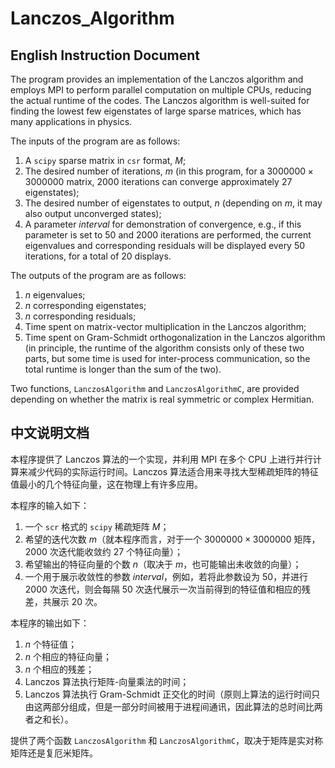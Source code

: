 # Lanczos_Algorithm

## English Instruction Document

The program provides an implementation of the Lanczos algorithm and employs MPI to perform parallel computation on multiple CPUs, reducing the actual runtime of the codes. The Lanczos algorithm is well-suited for finding the lowest few eigenstates of large sparse matrices, which has many applications in physics.

The inputs of the program are as follows:

1. A $\texttt{scipy}$ sparse matrix in $\texttt{csr}$ format, $M$;
2. The desired number of iterations, $m$ (in this program, for a $3000000 \times 3000000$ matrix, $2000$ iterations can converge approximately $27$ eigenstates);
3. The desired number of eigenstates to output, $n$ (depending on $m$, it may also output unconverged states);
4. A parameter $interval$ for demonstration of convergence, e.g., if this parameter is set to $50$ and $2000$ iterations are performed, the current eigenvalues and corresponding residuals will be displayed every 50 iterations, for a total of 20 displays.

The outputs of the program are as follows:

1. $n$ eigenvalues;
2. $n$ corresponding eigenstates;
3. $n$ corresponding residuals;
4. Time spent on matrix-vector multiplication in the Lanczos algorithm;
5. Time spent on Gram-Schmidt orthogonalization in the Lanczos algorithm (in principle, the runtime of the algorithm consists only of these two parts, but some time is used for inter-process communication, so the total runtime is longer than the sum of the two).
   
Two functions, $\texttt{LanczosAlgorithm}$ and $\texttt{LanczosAlgorithmC}$, are provided depending on whether the matrix is real symmetric or complex Hermitian.

## 中文说明文档

本程序提供了 Lanczos 算法的一个实现，并利用 MPI 在多个 CPU 上进行并行计算来减少代码的实际运行时间。Lanczos 算法适合用来寻找大型稀疏矩阵的特征值最小的几个特征向量，这在物理上有许多应用。

本程序的输入如下：

1. 一个 $\texttt{scr}$ 格式的 $\texttt{scipy}$ 稀疏矩阵 $M$；
2. 希望的迭代次数 $m$（就本程序而言，对于一个 $3000000 \times 3000000$ 矩阵， $2000$ 次迭代能收敛约 $27$ 个特征向量）；
3. 希望输出的特征向量的个数 $n$（取决于 $m$，也可能输出未收敛的向量）；
4. 一个用于展示收敛性的参数 $interval$，例如，若将此参数设为 $50$，并进行 $2000$ 次迭代，则会每隔 $50$ 次迭代展示一次当前得到的特征值和相应的残差，共展示 $20$ 次。

本程序的输出如下：
1. $n$ 个特征值；
2. $n$ 个相应的特征向量；
3. $n$ 个相应的残差；
4. Lanczos 算法执行矩阵-向量乘法的时间；
5. Lanczos 算法执行 Gram-Schmidt 正交化的时间（原则上算法的运行时间只由这两部分组成，但是一部分时间被用于进程间通讯，因此算法的总时间比两者之和长）。

提供了两个函数 $\texttt{LanczosAlgorithm}$ 和 $\texttt{LanczosAlgorithmC}$，取决于矩阵是实对称矩阵还是复厄米矩阵。
